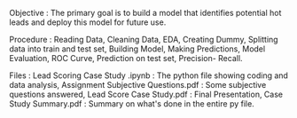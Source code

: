 Objective : The primary goal is to build a model that identifies potential hot leads and deploy this model for future use.

Procedure : Reading Data, Cleaning Data, EDA, Creating Dummy, Splitting data into train and test set, Building Model, Making Predictions, Model Evaluation, ROC Curve, Prediction on test set, Precision- Recall.

Files : Lead Scoring Case Study .ipynb : The python file showing coding and data analysis, Assignment Subjective Questions.pdf : Some subjective questions answered, Lead Score Case Study.pdf : Final Presentation, Case Study Summary.pdf : Summary on what's done in the entire py file.
